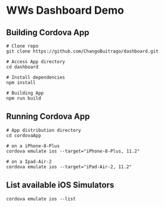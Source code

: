# WWs Dashboard Demo


## Building Cordova App 
```
# Clone repo
git clone https://github.com/ChangoBuitrago/dashboard.git

# Access App directory
cd dashboard

# Install dependencies
npm install

# Building App
npm run build
```

## Running Cordova App 
```
# App distribution directory
cd cordovaApp

# on a iPhone-8-Plus
cordova emulate ios --target="iPhone-8-Plus, 11.2"

# on a Ipad-Air-2
cordova emulate ios --target="iPad-Air-2, 11.2"
```

## List available iOS Simulators 
```
cordova emulate ios --list
```
